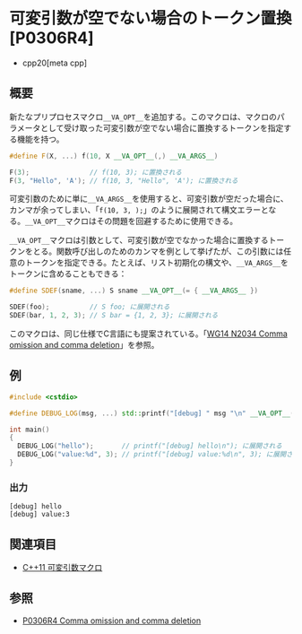 # 可変引数が空でない場合のトークン置換 [P0306R4]
* cpp20[meta cpp]

## 概要
新たなプリプロセスマクロ`__VA_OPT__`を追加する。このマクロは、マクロのパラメータとして受け取った可変引数が空でない場合に置換するトークンを指定する機能を持つ。

```cpp
#define F(X, ...) f(10, X __VA_OPT__(,) __VA_ARGS__)

F(3);               // f(10, 3); に置換される
F(3, "Hello", 'A'); // f(10, 3, "Hello", 'A'); に置換される
```

可変引数のために単に`__VA_ARGS__`を使用すると、可変引数が空だった場合に、カンマが余ってしまい、「`f(10, 3, );`」のように展開されて構文エラーとなる。`__VA_OPT__`マクロはその問題を回避するために使用できる。

`__VA_OPT__`マクロは引数として、可変引数が空でなかった場合に置換するトークンをとる。関数呼び出しのためのカンマを例として挙げたが、この引数には任意のトークンを指定できる。たとえば、リスト初期化の構文や、`__VA_ARGS__`をトークンに含めることもできる：

```cpp
#define SDEF(sname, ...) S sname __VA_OPT__(= { __VA_ARGS__ })

SDEF(foo);          // S foo; に展開される
SDEF(bar, 1, 2, 3); // S bar = {1, 2, 3}; に展開される
```

このマクロは、同じ仕様でC言語にも提案されている。「[WG14 N2034 Comma omission and comma deletion](http://www.open-std.org/jtc1/sc22/wg14/www/docs/n2034.htm)」を参照。


## 例
```cpp example
#include <cstdio>

#define DEBUG_LOG(msg, ...) std::printf("[debug] " msg "\n" __VA_OPT__(,) __VA_ARGS__)

int main()
{
  DEBUG_LOG("hello");       // printf("[debug] hello\n"); に展開される
  DEBUG_LOG("value:%d", 3); // printf("[debug] value:%d\n", 3); に展開される
}
```

### 出力
```
[debug] hello
[debug] value:3
```


## 関連項目
- [C++11 可変引数マクロ](/lang/cpp11/variadic_macros.md)


## 参照
- [P0306R4 Comma omission and comma deletion](http://www.open-std.org/jtc1/sc22/wg21/docs/papers/2017/p0306r4.html)
